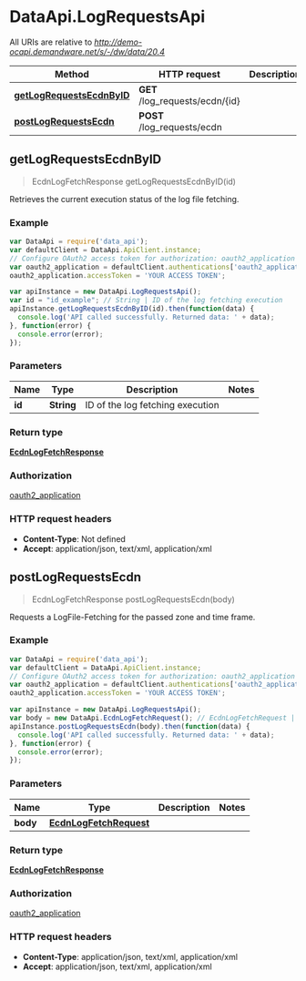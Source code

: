 # DataApi.LogRequestsApi

All URIs are relative to *http://demo-ocapi.demandware.net/s/-/dw/data/20.4*

Method | HTTP request | Description
------------- | ------------- | -------------
[**getLogRequestsEcdnByID**](LogRequestsApi.md#getLogRequestsEcdnByID) | **GET** /log_requests/ecdn/{id} | 
[**postLogRequestsEcdn**](LogRequestsApi.md#postLogRequestsEcdn) | **POST** /log_requests/ecdn | 



## getLogRequestsEcdnByID

> EcdnLogFetchResponse getLogRequestsEcdnByID(id)



Retrieves the current execution status of the log file fetching.

### Example

```javascript
var DataApi = require('data_api');
var defaultClient = DataApi.ApiClient.instance;
// Configure OAuth2 access token for authorization: oauth2_application
var oauth2_application = defaultClient.authentications['oauth2_application'];
oauth2_application.accessToken = 'YOUR ACCESS TOKEN';

var apiInstance = new DataApi.LogRequestsApi();
var id = "id_example"; // String | ID of the log fetching execution
apiInstance.getLogRequestsEcdnByID(id).then(function(data) {
  console.log('API called successfully. Returned data: ' + data);
}, function(error) {
  console.error(error);
});

```

### Parameters



Name | Type | Description  | Notes
------------- | ------------- | ------------- | -------------
 **id** | **String**| ID of the log fetching execution | 

### Return type

[**EcdnLogFetchResponse**](EcdnLogFetchResponse.md)

### Authorization

[oauth2_application](../README.md#oauth2_application)

### HTTP request headers

- **Content-Type**: Not defined
- **Accept**: application/json, text/xml, application/xml


## postLogRequestsEcdn

> EcdnLogFetchResponse postLogRequestsEcdn(body)



Requests a LogFile-Fetching for the passed zone and time frame.

### Example

```javascript
var DataApi = require('data_api');
var defaultClient = DataApi.ApiClient.instance;
// Configure OAuth2 access token for authorization: oauth2_application
var oauth2_application = defaultClient.authentications['oauth2_application'];
oauth2_application.accessToken = 'YOUR ACCESS TOKEN';

var apiInstance = new DataApi.LogRequestsApi();
var body = new DataApi.EcdnLogFetchRequest(); // EcdnLogFetchRequest | 
apiInstance.postLogRequestsEcdn(body).then(function(data) {
  console.log('API called successfully. Returned data: ' + data);
}, function(error) {
  console.error(error);
});

```

### Parameters



Name | Type | Description  | Notes
------------- | ------------- | ------------- | -------------
 **body** | [**EcdnLogFetchRequest**](EcdnLogFetchRequest.md)|  | 

### Return type

[**EcdnLogFetchResponse**](EcdnLogFetchResponse.md)

### Authorization

[oauth2_application](../README.md#oauth2_application)

### HTTP request headers

- **Content-Type**: application/json, text/xml, application/xml
- **Accept**: application/json, text/xml, application/xml

